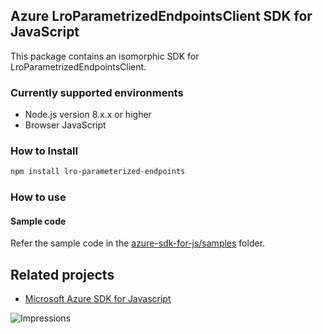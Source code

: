 ## Azure LroParametrizedEndpointsClient SDK for JavaScript

This package contains an isomorphic SDK for LroParametrizedEndpointsClient.

### Currently supported environments

- Node.js version 8.x.x or higher
- Browser JavaScript

### How to Install

```bash
npm install lro-parameterized-endpoints
```

### How to use

#### Sample code

Refer the sample code in the [azure-sdk-for-js/samples](https://github.com/Azure/azure-sdk-for-js/tree/master/samples) folder.

## Related projects

- [Microsoft Azure SDK for Javascript](https://github.com/Azure/azure-sdk-for-js)


![Impressions](https://azure-sdk-impressions.azurewebsites.net/api/impressions/azure-sdk-for-js%2Fsdk%2Fcdn%2Farm-cdn%2FREADME.png)